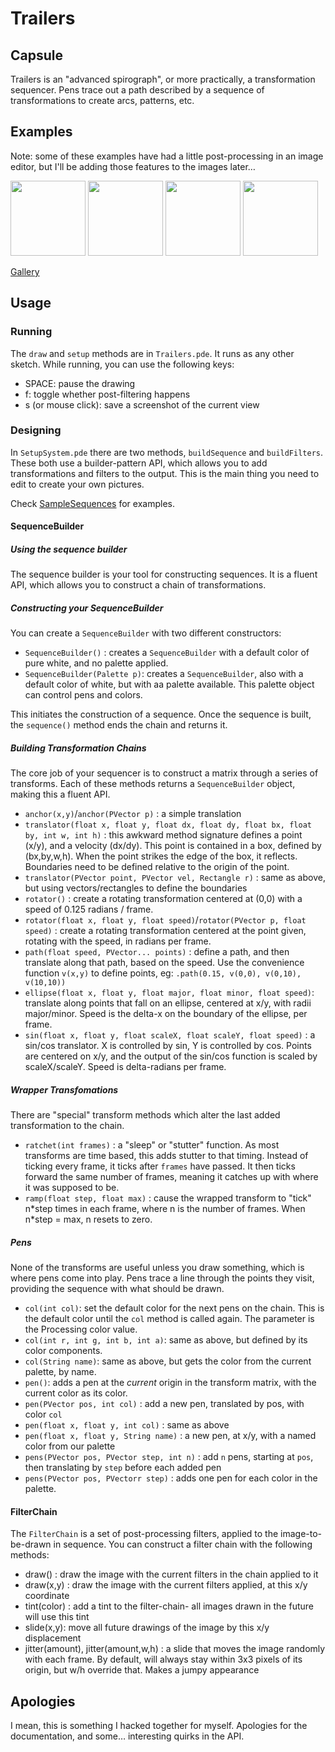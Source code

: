 # Trailers
## Capsule
Trailers is an "advanced spirograph", or more practically, a transformation sequencer. Pens trace out a path described by a sequence of transformations to create arcs, patterns, etc.

## Examples
Note: some of these examples have had a little post-processing in an image editor, but I'll be adding those features to the images later…

<img src="https://i.imgur.com/rlTWSSK.png" width="120">
<img src="https://i.imgur.com/8VVVrRe.png" width="120">
<img src="https://i.imgur.com/S4UIVsJ.png" width="120">
<img src="https://i.imgur.com/RXKbsM5.png" width="120">

[Gallery](https://imgur.com/a/PUXCl)

## Usage
### Running
The `draw` and `setup` methods are in `Trailers.pde`. It runs as any other sketch. While running, you can use the following keys:

* SPACE: pause the drawing
* f: toggle whether post-filtering happens
* s (or mouse click): save a screenshot of the current view

### Designing
In `SetupSystem.pde` there are two methods, `buildSequence` and `buildFilters`. These both use a builder-pattern API, which allows you to add transformations and filters to the output. This is the main thing you need to edit to create your own pictures.

Check [SampleSequences](SampleSequences.md) for examples.

#### SequenceBuilder
##### Using the sequence builder
The sequence builder is your tool for constructing sequences. It is a fluent API, which allows you to construct a chain of transformations.

##### Constructing your SequenceBuilder
You can create a `SequenceBuilder` with two different constructors:

* `SequenceBuilder()` : creates a `SequenceBuilder` with a default color of pure white, and no palette applied.
* `SequenceBuilder(Palette p)`: creates a `SequenceBuilder`, also with a default color of white, but with aa palette available. This palette object can control pens and colors.

This initiates the construction of a sequence. Once the sequence is built, the `sequence()` method ends the chain and returns it.

##### Building Transformation Chains
The core job of your sequencer is to construct a matrix through a series of transforms. Each of these methods returns a `SequenceBuilder` object, making this a fluent API.

* `anchor(x,y)`/`anchor(PVector p)` : a simple translation
* `translator(float x, float y, float dx, float dy, float bx, float by, int w, int h)` : this awkward method signature defines a point (x/y), and a velocity (dx/dy). This point is contained in a box, defined by (bx,by,w,h). When the point strikes the edge of the box, it reflects. Boundaries need to be defined relative to the origin of the point.
* `translator(PVector point, PVector vel, Rectangle r)` : same as above, but using vectors/rectangles to define the boundaries
* `rotator()` : create a rotating transformation centered at (0,0) with a speed of 0.125 radians / frame.
* `rotator(float x, float y, float speed)`/`rotator(PVector p, float speed)` : create a rotating transformation centered at the point given, rotating with the speed, in radians per frame.
* `path(float speed, PVector... points)` : define a path, and then translate along that path, based on the speed. Use the convenience function `v(x,y)` to define points, eg: `.path(0.15, v(0,0), v(0,10), v(10,10))`
* `ellipse(float x, float y, float major, float minor, float speed)`: translate along points that fall on an ellipse, centered at x/y, with radii major/minor. Speed is the delta-x on the boundary of the ellipse, per frame.
* `sin(float x, float y, float scaleX, float scaleY, float speed)` : a sin/cos translator. X is controlled by sin, Y is controlled by cos. Points are centered on x/y, and the output of the sin/cos function is scaled by scaleX/scaleY. Speed is delta-radians per frame.

##### Wrapper Transfomations
There are "special" transform methods which alter the last added transformation to the chain.

* `ratchet(int frames)` : a "sleep" or "stutter" function. As most transforms are time based, this adds stutter to that timing. Instead of ticking every frame, it ticks after `frames` have passed. It then ticks forward the same number of frames, meaning it catches up with where it was supposed to be.
* `ramp(float step, float max)` : cause the wrapped transform to "tick" n\*step times in each frame, where n is the number of frames. When n\*step = max, n resets to zero.

##### Pens
None of the transforms are useful unless you draw something, which is where pens come into play. Pens trace a line through the points they visit, providing the sequence with what should be drawn.

* `col(int col)`: set the default color for the next pens on the chain. This is the default color until the `col` method is called again. The parameter is the Processing color value.
* `col(int r, int g, int b, int a)`: same as above, but defined by its color components.
* `col(String name)`: same as above, but gets the color from the current palette, by name. 
* `pen()`: adds a pen at the *current* origin in the transform matrix, with the current color as its color.
* `pen(PVector pos, int col)` : add a new pen, translated by pos, with color `col`
* `pen(float x, float y, int col)` : same as above
* `pen(float x, float y, String name)` : a new pen, at x/y, with a named color from our palette
* `pens(PVector pos, PVector step, int n)` : add `n` pens, starting at `pos`, then translating by `step` before each added pen
* `pens(PVector pos, PVectorr step)` : adds one pen for each color in the palette.

#### FilterChain
The `FilterChain` is a set of post-processing filters, applied to the image-to-be-drawn in sequence. You can construct a filter chain with the following methods:

* draw() : draw the image with the current filters in the chain applied to it
* draw(x,y) : draw the image with the current filters applied, at this x/y coordinate
* tint(color) : add a tint to the filter-chain- all images drawn in the future will use this tint
* slide(x,y): move all future drawings of the image by this x/y displacement
* jitter(amount), jitter(amount,w,h) : a slide that moves the image randomly with each frame. By default, will always stay within 3x3 pixels of its origin, but w/h override that. Makes a jumpy appearance

## Apologies
I mean, this is something I hacked together for myself. Apologies for the documentation, and some… interesting quirks in the API.